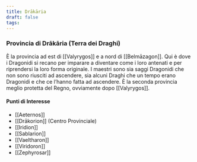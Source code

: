 ```yaml
---
title: Drākāria
draft: false
tags:
---
```

### Provincia di Drākāria (Terra dei Draghi)
È la provincia ad est di [[Valyrygos]] e a nord di [[Belmāzagon]]. Qui è dove i Dragonidi si recano per imparare a diventare come i loro antenati e per riprendersi la loro forma originale. I maestri sono sia saggi Dragonidi che non sono riusciti ad ascendere, sia alcuni Draghi che un tempo erano Dragonidi e che ce l’hanno fatta ad ascendere. È la seconda provincia meglio protetta del Regno, ovviamente dopo [[Valyrygos]].

#### Punti di Interesse
- [[Aeternos]]
- [[Drākorion]] (Centro Provinciale)
- [[Iridion]]
- [[Sablarion]]
- [[Vaeltharon]]
- [[Viridoron]]
- [[Zephyrosar]]
